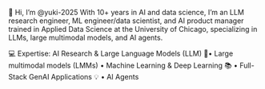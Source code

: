 👋 Hi, I’m @yuki-2025
With 10+ years in AI and data science, I’m an LLM research engineer, ML engineer/data scientist, and AI product manager trained in Applied Data Science at the University of Chicago, specializing in LLMs, large multimodal models, and AI agents.

💻 Expertise: AI Research & Large Language Models (LLM) 🤖• Large multimodal models (LMMs)  • Machine Learning & Deep Learning 📚 • Full-Stack GenAI Applications 💡 • AI Agents

<!---
yuki-2025/yuki-2025 is a ✨ special ✨ repository because its `README.md` (this file) appears on your GitHub profile.
You can click the Preview link to take a look at your changes.
--->
